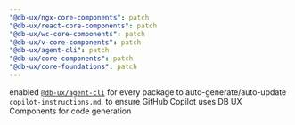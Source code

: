 ```yaml
---
"@db-ux/ngx-core-components": patch
"@db-ux/react-core-components": patch
"@db-ux/wc-core-components": patch
"@db-ux/v-core-components": patch
"@db-ux/agent-cli": patch
"@db-ux/core-components": patch
"@db-ux/core-foundations": patch
---
```


enabled [`@db-ux/agent-cli`](https://www.npmjs.com/package/@db-ux/agent-cli) for every package to
auto-generate/auto-update `copilot-instructions.md`, to ensure GitHub Copilot
uses DB UX Components for code generation
